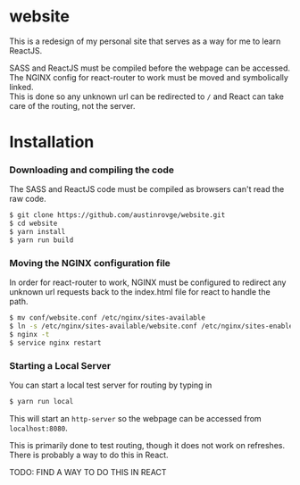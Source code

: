# website
This is a redesign of my personal site that serves as a way for me to learn ReactJS.

SASS and ReactJS must be compiled before the webpage can be accessed.  
The NGINX config for react-router to work must be moved and symbolically linked.  
This is done so any unknown url can be redirected to `/` and React can take care of the routing, not the server.

# Installation
### Downloading and compiling the code  
The SASS and ReactJS code must be compiled as browsers can't read the raw code.  

``` bash
$ git clone https://github.com/austinrovge/website.git
$ cd website
$ yarn install
$ yarn run build
```

### Moving the NGINX configuration file
In order for react-router to work, NGINX must be configured to redirect any unknown url requests back to the index.html file for react to handle the path.  

``` bash
$ mv conf/website.conf /etc/nginx/sites-available
$ ln -s /etc/nginx/sites-available/website.conf /etc/nginx/sites-enabled/website.conf
$ nginx -t
$ service nginx restart
```

### Starting a Local Server
You can start a local test server for routing by typing in 

``` bash
$ yarn run local
```

This will start an `http-server` so the webpage can be accessed from `localhost:8080`.

This is primarily done to test routing, though it does not work on refreshes. There is probably a way to do this in React.

TODO: FIND A WAY TO DO THIS IN REACT